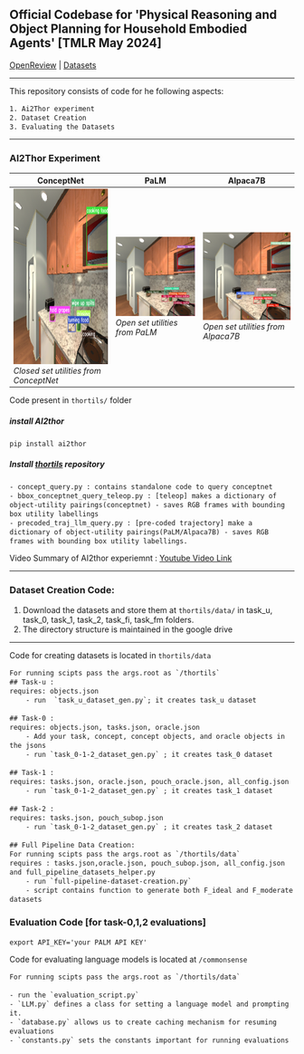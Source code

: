 ## Official Codebase for 'Physical Reasoning and Object Planning for Household Embodied Agents' [TMLR May 2024]

[OpenReview](https://openreview.net/forum?id=xYkdmEGhIM) | [Datasets](https://github.com/Ayush8120/COAT)

-------------------------------
This repository consists of code for he following aspects:
    
    1. Ai2Thor experiment
    2. Dataset Creation
    3. Evaluating the Datasets

-------------------------------
###  AI2Thor Experiment
| ConceptNet | PaLM | Alpaca7B |
|---|---|---|
| <img src="https://github.com/Ayush8120/COAT-code/blob/main/utility-bbox.png" alt="ConceptNet Output" width="400" height="310"><br>_Closed set utilities from ConceptNet_ | !["Alt text 2"](https://github.com/Ayush8120/COAT-code/blob/main/utility-bbox-palm.png)<br>_Open set utilities from PaLM_ | !["Alpaca7B Output"](https://github.com/Ayush8120/COAT-code/blob/main/utility-bbox-alpaca.png)<br>_Open set utilities from Alpaca7B_ |


Code present in `thortils/` folder

##### install AI2thor 
    pip install ai2thor

##### Install [thortils](https://github.com/zkytony/thortils) repository
    
    - concept_query.py : contains standalone code to query conceptnet
    - bbox_conceptnet_query_teleop.py : [teleop] makes a dictionary of object-utility pairings(conceptnet) - saves RGB frames with bounding box utility labellings
    - precoded_traj_llm_query.py : [pre-coded trajectory] make a dictionary of object-utility pairings(PaLM/Alpaca7B) - saves RGB frames with bounding box utility labellings.

<!--- check out constants.py and controller.py in thortils/thortils folder (Ai2thor repo) -->
<!--- supress the GPU for Ai2thor in miniconda/.../controller.py ; undo if it was unnecessary -->
    
Video Summary of AI2thor experiemnt : [Youtube Video Link](https://youtu.be/P6JwobOAl5o)

-------------------------------
### Dataset Creation Code:

1. Download the datasets and store them at `thortils/data/` in task_u, task_0, task_1, task_2, task_fi, task_fm folders. 
2. The directory structure is maintained in the google drive

-----
Code for creating datasets is located in `thortils/data`

    For running scipts pass the args.root as `/thortils`
    ## Task-u :
    requires: objects.json
        - run  `task_u_dataset_gen.py`; it creates task_u dataset

    ## Task-0 : 
    requires: objects.json, tasks.json, oracle.json
        - Add your task, concept, concept objects, and oracle objects in the jsons
        - run `task_0-1-2_dataset_gen.py` ; it creates task_0 dataset

    ## Task-1 : 
    requires: tasks.json, oracle.json, pouch_oracle.json, all_config.json 
        - run `task_0-1-2_dataset_gen.py` ; it creates task_1 dataset 

    ## Task-2 : 
    requires: tasks.json, pouch_subop.json
        - run `task_0-1-2_dataset_gen.py` ; it creates task_2 dataset 
    
    ## Full Pipeline Data Creation:
    For running scipts pass the args.root as `/thortils/data`
    requires : tasks.json,oracle.json, pouch_subop.json, all_config.json and full_pipeline_datasets_helper.py
        - run `full-pipeline-dataset-creation.py`
        - script contains function to generate both F_ideal and F_moderate datasets


### Evaluation Code [for task-0,1,2 evaluations]

`export API_KEY='your PALM API KEY'`
    
Code for evaluating language models is located at `/commonsense`
    
    For running scipts pass the args.root as `/thortils/data`
 
    - run the `evaluation_script.py`
    - `LLM.py` defines a class for setting a language model and prompting it.
    - `database.py` allows us to create caching mechanism for resuming evaluations 
    - `constants.py` sets the constants important for running evaluations
